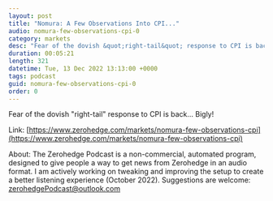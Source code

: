```yaml
---
layout: post
title: "Nomura: A Few Observations Into CPI..."
audio: nomura-few-observations-cpi-0
category: markets
desc: "Fear of the dovish &quot;right-tail&quot; response to CPI is back... Bigly!"
duration: 00:05:21
length: 321
datetime: Tue, 13 Dec 2022 13:13:00 +0000
tags: podcast
guid: nomura-few-observations-cpi-0
order: 0
---
```

Fear of the dovish &quot;right-tail&quot; response to CPI is back... Bigly!

Link: [https://www.zerohedge.com/markets/nomura-few-observations-cpi](https://www.zerohedge.com/markets/nomura-few-observations-cpi)

About: The Zerohedge Podcast is a non-commercial, automated program, designed to give people a way to get news from Zerohedge in an audio format.  I am actively working on tweaking and improving the setup to create a better listening experience (October 2022).  Suggestions are welcome: [zerohedgePodcast@outlook.com](mailto:zerohedgePodcast@outlook.com)